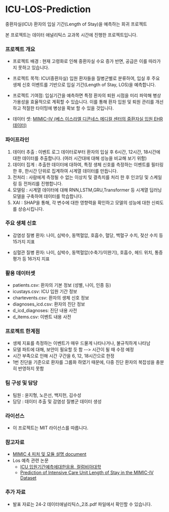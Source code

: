 # ICU-LOS-Prediction
중환자실(ICU) 환자의 입실 기간(Length of Stay)을 예측하는 회귀 프로젝트

본 프로젝트는 데이터 애널리틱스 교과목 시간에 진행한 프로젝트입니다. 

### 프로젝트 개요
+ 프로젝트 배경 : 현재 고령화로 인해 중환자실 수요 증가 반면, 공급은 이를 따라가지 못하고 있습니다.
  
+ 프로젝트 목적: ICU(중환자실) 입원 환자들을 질병군별로 분류하여, 입실 후 주요 생체 신호 이벤트를 기반으로 입실 기간(Length of Stay, LOS)을 예측합니다.

+ 프로젝트 기여점: 입실기간을 예측하면 특정 환자의 퇴원 시점을 미리 파악해 병상 가용성을 효율적으로 계획할 수 있습니다. 이를 통해 환자 입원 및 퇴원 관리를 개선하고 적절한 타이밍에 병상을 확보 할 수 있을 것입니다.
  
+ 데이터 셋: [MIMIC-IV (베스 이스라엘 디콘네스 메디컬 센터의 중환자실 입원 EHR 데이터)](https://physionet.org/content/mimiciv/3.1/)
  
### 파이프라인

1. 데이터 추출 : 이벤트 로그 데이터로부터 환자의 입실 후 6시간, 12시간, 18시간에 대한 데이터를 추출합니다. (여러 시간대에 대해 성능을 비교해 보기 위함)
2. 데이터 집계 : 추출한 데이터에 대하여, 특정 생체 신호를 측정하는 이벤트를 필터링 한 후, 한시간 단위로 집계하여 시계열 데이터를 만듭니다.
3. 전처리 : 사람에게 측정될 수 없는 이상치 및 결측치를 처리 한 후 인코딩 및 스케일링 등 전처리를 진행합니다.
4. 모델링 : 시계열 데이터에 대해 RNN,LSTM,GRU,Transformer 등 시계열 딥러닝 모델을 구축하여 데이터를 학습합니다.
5. XAI : SHAP을 통해, 각 변수에 대한 영향력을 확인하고 모델의 성능에 대한 신뢰도를 상승시킵니다.

### 주요 생체 신호
+ 감염성 질병 환자: 나이, 심박수, 동맥혈압, 호흡수, 혈당, 백혈구 수치, 젖산 수치 등 15가지 지표

+ 심혈관 질병 환자: 나이, 심박수, 동맥혈압(수축기/이완기), 호흡수, 헤드 위치, 통증 평가 등 16가지 지표

### 활용 데이터셋
+ patients.csv: 환자의 기본 정보 (성별, 나이, 인종 등)
+ icustays.csv: ICU 입원 기간 정보
+ chartevents.csv: 환자의 생체 신호 정보
+ diagnoses_icd.csv: 환자의 진단 정보
+ d_icd_diagnoses: 진단 내용 사전
+ d_items.csv: 이벤트 내용 사전

### 프로젝트 한계점
+ 생체 지표를 측정하는 이벤트가 매우 드물게 나타나거나, 불규칙하게 나타남
+ 모델 파트에 대해, 보안이 필요할 듯 함 --> 시간이 될 때 수정 예정
+ 시간 부족으로 인해 시간 구간을 6, 12, 18시간으로 한정 
+ 1번 진단을 기준으로 환자를 그룹화 하였기 때문에, 다중 진단 환자의 복잡성을 충분히 반영하지 못함
  
### 팀 구성 및 담당
+ 팀원 : 윤지형, 노은선, 백지헌, 김수성
+ 담당 : 데이터 추출 및 감염성 질병군 데이터 생성

### 라이선스
+ 이 프로젝트는 MIT 라이선스를 따릅니다.

### 참고자료
+ [MIMIC 4 피처 및 모듈 설명 document](https://mimic.mit.edu/docs/iv/modules/)
+ Los 예측 관련 논문
  + [ICU 입원기간예측에대한응용, 컬럼비아대학](https://ar5iv.labs.arxiv.org/html/2401.00902)
  + [Prediction of Intensive Care Unit Length of Stay in the MIMIC-IV Dataset](https://www.mdpi.com/2076-3417/13/12/6930)
  
### 추가 자료
+ 발표 자료는 24-2 데이터애널리틱스_2조.pdf 파일에서 확인할 수 있습니다.

